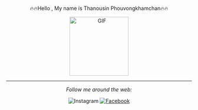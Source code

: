 <div align="center">
  
  <img width="15px" src="https://media.tenor.com/images/3b388fe03da271d2674faf85eb7c3fcd/tenor.gif" />🔥🔥Hello , My name is Thanousin Phouvongkhamchan🔥🔥<img width="15px" src="https://media.tenor.com/images/3b388fe03da271d2674faf85eb7c3fcd/tenor.gif" />
  
  
  <img align="center" alt="GIF" height="160px" src="https://media.giphy.com/media/du3J3cXyzhj75IOgvA/giphy.gif" />
  
  <hr/>

<i>Follow me around the web:</i><br>

<img src="https://img.shields.io/badge/Instagram-%23E4405F.svg?&style=flat-square&logo=instagram&logoColor=white" alt="Instagram">
<a href="https://www.facebook.com/thanusin.pouvongkhamchan/" target="_blank"><img src="https://img.shields.io/badge/Facebook-%231877F2.svg?&style=flat-square&logo=facebook&logoColor=white" alt="Facebook"></a>

</div>
